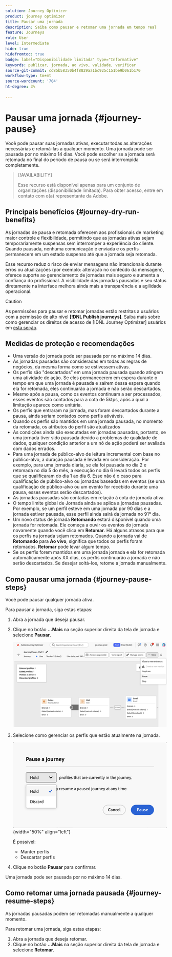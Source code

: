 ```yaml
---
solution: Journey Optimizer
product: journey optimizer
title: Pausar uma jornada
description: Saiba como pausar e retomar uma jornada em tempo real
feature: Journeys
role: User
level: Intermediate
hide: true
hidefromtoc: true
badge: label="Disponibilidade limitada" type="Informative"
keywords: publicar, jornada, ao vivo, validade, verificar
source-git-commit: cd85b58350b4f8829aa1bc925c151be9b061b170
workflow-type: tm+mt
source-wordcount: '704'
ht-degree: 3%

---
```


# Pausar uma jornada {#journey-pause}

Você pode pausar suas jornadas ativas, executar todas as alterações necessárias e retomá-las a qualquer momento. Uma jornada pode ser pausada por no máximo 14 dias. Você pode escolher se a jornada será retomada no final do período de pausa ou se será interrompida completamente.


>[!AVAILABILITY]
>
>Esse recurso está disponível apenas para um conjunto de organizações (disponibilidade limitada). Para obter acesso, entre em contato com o(a) representante da Adobe.


## Principais benefícios {#journey-dry-run-benefits}

As jornadas de pausa e retomada oferecem aos profissionais de marketing maior controle e flexibilidade, permitindo que as jornadas ativas sejam temporariamente suspensas sem interromper a experiência do cliente. Quando pausada, nenhuma comunicação é enviada e os perfis permanecem em um estado suspenso até que a jornada seja retomada.

Esse recurso reduz o risco de enviar mensagens não intencionais durante erros ou atualizações (por exemplo: alteração no conteúdo da mensagem), oferece suporte ao gerenciamento de jornadas mais seguro e aumenta a confiança do profissional. A visibilidade das jornadas pausadas e seu status diretamente na interface melhora ainda mais a transparência e a agilidade operacional.

>[!CAUTION]
>
>As permissões para pausar e retomar jornadas estão restritas a usuários com a permissão de alto nível **[!DNL Publish journeys]**. Saiba mais sobre como gerenciar os direitos de acesso de [!DNL Journey Optimizer] usuários em [esta seção](../administration/permissions-overview.md).

## Medidas de proteção e recomendações

* Uma versão do jornada pode ser pausada por no máximo 14 dias.
* As jornadas pausadas são consideradas em todas as regras de negócios, da mesma forma como se estivessem ativas.
* Os perfis são &quot;descartados&quot; em uma jornada pausada quando atingem uma atividade de ação. Se eles permanecerem em espera durante o tempo em que uma jornada é pausada e saírem dessa espera quando ela for retomada, eles continuarão a jornada e não serão descartados.
* Mesmo após a pausa, como os eventos continuam a ser processados, esses eventos são contados para a cota de 5ktps, após a qual a limitação aparece como unitária.
* Os perfis que entraram na jornada, mas foram descartados durante a pausa, ainda seriam contados como perfis ativáveis.
* Quando os perfis são mantidos em uma jornada pausada, no momento da retomada, os atributos do perfil são atualizados
* As condições ainda são executadas em jornadas pausadas, portanto, se uma jornada tiver sido pausada devido a problemas de qualidade de dados, qualquer condição anterior a um nó de ação poderá ser avaliada com dados errados.
* Para uma jornada de público-alvo de leitura incremental com base no público-alvo, a duração pausada é levada em consideração. Por exemplo, para uma jornada diária, se ela foi pausada no dia 2 e retomada no dia 5 do mês, a execução no dia 6 levará todos os perfis que se qualificaram do dia 1 ao dia 6. Esse não é o caso para qualificação de público-alvo ou jornadas baseadas em eventos (se uma qualificação de público-alvo ou um evento for recebido durante uma pausa, esses eventos serão descartados).
* As jornadas pausadas são contadas em relação à cota de jornada ativa.
* O tempo limite global de Jornada ainda se aplica a jornadas pausadas. Por exemplo, se um perfil esteve em uma jornada por 90 dias e a jornada estiver pausada, esse perfil ainda sairá da jornada no 91º dia.
* Um novo status de jornada **Retomando** estará disponível quando uma jornada for retomada. Ele começa a ouvir os eventos do jornada novamente quando você clica em **Retomar**.  Há alguns atrasos para que os perfis na jornada sejam retomados. Quando a jornada vai de **Retomando** para **Ao vivo**, significa que todos os perfis foram retomados. **Retomar** pode levar algum tempo.
* Se os perfis forem mantidos em uma jornada jornada e ela for retomada automaticamente após XX dias, os perfis continuarão a jornada e não serão descartados. Se desejar soltá-los, retome a jornada manualmente.
  <!--* There is a guardrail (at an org level) on the max number of profiles that can be held in paused journeys. This guardrail is per org, and is visible in the journey inventory on a new bar (only visible when there are paused journeys).-->

## Como pausar uma jornada {#journey-pause-steps}

Você pode pausar qualquer jornada ativa.

Para pausar a jornada, siga estas etapas:

1. Abra a jornada que deseja pausar.
1. Clique no botão **...Mais** na seção superior direita da tela de jornada e selecione **Pausar**.

   ![Pausar o botão de jornada](assets/pause-journey-button.png)

1. Selecione como gerenciar os perfis que estão atualmente na jornada.

   ![Opções de pausa da jornada](assets/pause-confirm.png){width="50%" align="left"}

   É possível:

   * Manter perfis
   * Descartar perfis

1. Clique no botão **Pausar** para confirmar.

Uma jornada pode ser pausada por no máximo 14 dias.

## Como retomar uma jornada pausada {#journey-resume-steps}

As jornadas pausadas podem ser retomadas manualmente a qualquer momento.

Para retomar uma jornada, siga estas etapas:

1. Abra a jornada que deseja retomar.
1. Clique no botão **...Mais** na seção superior direita da tela de jornada e selecione **Retomar**.




